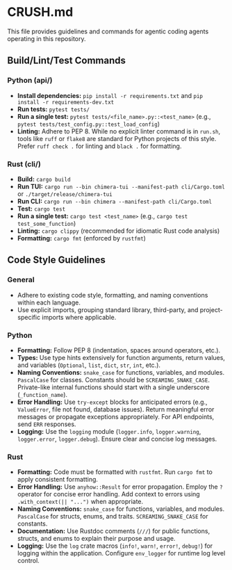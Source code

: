 # CRUSH.md

This file provides guidelines and commands for agentic coding agents operating in this repository.

## Build/Lint/Test Commands

### Python (api/)
- **Install dependencies:** `pip install -r requirements.txt` and `pip install -r requirements-dev.txt`
- **Run tests:** `pytest tests/`
- **Run a single test:** `pytest tests/<file_name>.py::<test_name>` (e.g., `pytest tests/test_config.py::test_load_config`)
- **Linting:** Adhere to PEP 8. While no explicit linter command is in `run.sh`, tools like `ruff` or `flake8` are standard for Python projects of this style. Prefer `ruff check .` for linting and `black .` for formatting.

### Rust (cli/)
- **Build:** `cargo build`
- **Run TUI:** `cargo run --bin chimera-tui --manifest-path cli/Cargo.toml` or `./target/release/chimera-tui`
- **Run CLI:** `cargo run --bin chimera --manifest-path cli/Cargo.toml`
- **Test:** `cargo test`
- **Run a single test:** `cargo test <test_name>` (e.g., `cargo test test_some_function`)
- **Linting:** `cargo clippy` (recommended for idiomatic Rust code analysis)
- **Formatting:** `cargo fmt` (enforced by `rustfmt`)

## Code Style Guidelines

### General
- Adhere to existing code style, formatting, and naming conventions within each language.
- Use explicit imports, grouping standard library, third-party, and project-specific imports where applicable.

### Python
- **Formatting:** Follow PEP 8 (indentation, spaces around operators, etc.).
- **Types:** Use type hints extensively for function arguments, return values, and variables (`Optional`, `list`, `dict`, `str`, `int`, etc.).
- **Naming Conventions:** `snake_case` for functions, variables, and modules. `PascalCase` for classes. Constants should be `SCREAMING_SNAKE_CASE`. Private-like internal functions should start with a single underscore (`_function_name`).
- **Error Handling:** Use `try-except` blocks for anticipated errors (e.g., `ValueError`, file not found, database issues). Return meaningful error messages or propagate exceptions appropriately. For API endpoints, send `ERR` responses.
- **Logging:** Use the `logging` module (`logger.info`, `logger.warning`, `logger.error`, `logger.debug`). Ensure clear and concise log messages.

### Rust
- **Formatting:** Code must be formatted with `rustfmt`. Run `cargo fmt` to apply consistent formatting.
- **Error Handling:** Use `anyhow::Result` for error propagation. Employ the `?` operator for concise error handling. Add context to errors using `.with_context(|| "...")` when appropriate.
- **Naming Conventions:** `snake_case` for functions, variables, and modules. `PascalCase` for structs, enums, and traits. `SCREAMING_SNAKE_CASE` for constants.
- **Documentation:** Use Rustdoc comments (`///`) for public functions, structs, and enums to explain their purpose and usage.
- **Logging:** Use the `log` crate macros (`info!`, `warn!`, `error!`, `debug!`) for logging within the application. Configure `env_logger` for runtime log level control.

